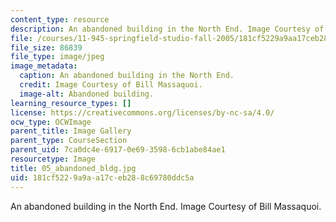```yaml
---
content_type: resource
description: An abandoned building in the North End. Image Courtesy of Bill Massaquoi.
file: /courses/11-945-springfield-studio-fall-2005/181cf5229a9aa17ceb288c69780ddc5a_05_abandoned_bldg.jpg
file_size: 86839
file_type: image/jpeg
image_metadata:
  caption: An abandoned building in the North End.
  credit: Image Courtesy of Bill Massaquoi.
  image-alt: Abandoned building.
learning_resource_types: []
license: https://creativecommons.org/licenses/by-nc-sa/4.0/
ocw_type: OCWImage
parent_title: Image Gallery
parent_type: CourseSection
parent_uid: 7ca0dc4e-6917-0e69-3598-6cb1abe84ae1
resourcetype: Image
title: 05_abandoned_bldg.jpg
uid: 181cf522-9a9a-a17c-eb28-8c69780ddc5a
---
```

An abandoned building in the North End. Image Courtesy of Bill Massaquoi.